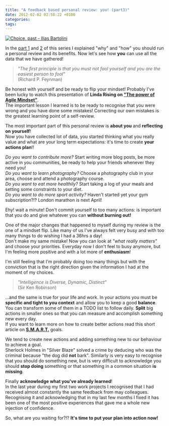 ```yaml
---
title: "A feedback based personal review: you! (part3)"
date: 2012-02-02 02:58:22 +0100
categories: 
tags: 
---
```


[![Choice, past - Ilias Bartolini](http://farm6.staticflickr.com/5045/5247458347_71cb814125_m.jpg)](http://www.flickr.com/photos/iliasbartolini/5247458347/lightbox/)

In the [part 1](/2012/01/30/a-feedback-based-review-why-part1/) and [2](/2012/01/31/a-feedback-based-review-how-part2/) of this series I explained "why" and "how" you should run a personal review and its benefits. Now let's see how **you** can use all the data that we have gathered! 

> _"The first principle is that you must not fool yourself and you are the easiest person to fool"_  
> (Richard P. Feynman)

Be honest with yourself and be ready to flip your mindset! Probably I've been lucky to watch this presentation of **Linda Rising on ["The power of Agile Mindset"](http://www.youtube.com/watch?v=W47rcJowx7k)**.  
 The important lesson I learned is to be ready to recognise that you were wrong and you have done some mistakes! Correcting our own mistakes is the greatest learning point of a self-review.
 
The most important part of this personal review is **about you** and **reflecting on yourself**!  
Now you have collected lot of data, you started thinking what you really value and what are your long term expectations: it's time to create **your actions plan**!!

_Do you want to contribute more?_ Start writing more blog posts, be more active in you communities, be ready to help your friends whenever they need you!  
_Do you want to learn photography?_ Choose a photography club in your area, choose and attend a photography course.  
_Do you want to eat more healthily?_ Start taking a log of your meals and setting some constraints to your diet.  
_Do you want to do more sport activity?_ Haven't started yet your gym subscription?!? London marathon is next April!  

Ehy! wait a minute! Don't commit yourself to too many actions: is important that you do and give whatever you can **without burning out!**  

One of the major changes that happened to myself during my review is the one of a mindset flip. Like many of us I've always felt very busy and with too many things to do wishing I had a 36hrs a day!  
Don't make my same mistake! Now you can look at _"what really matters"_ and choose your priorities. Everyday now I don't feel to busy anymore, but I'm feeling more positive and with a lot more of **enthusiasm**!  

I'm still feeling that I'm probably doing too many things but with the conviction that is the right direction given the information I had at the moment of my choices. 

> _"Intelligence is Diverse, Dynamic, Distinct"_  
> (Sir Ken Robinson)

...and the same is true for your life and work. In your actions you must be **specific and tight to you context** and allow you to keep a good **balance**.  
You can transform some of them in a TODO list to follow daily. **Split** big actions in smaller ones so that you can measure and accomplish something new every day.  
If you want to learn more on how to create better actions read this short article on **[S.M.A.R.T.](http://en.wikipedia.org/wiki/SMART_criteria#Developing_SMART_goals)** goals.
 
We tend to create new actions and adding something new to our behaviour to achieve a goal.  
Sherlock Holmes in "Silver Blaze" solved a crime by deducing who was the criminal because "the dog did **not** bark". Similarly is very easy to recognise that you should do something new, but is very difficult to acknowledge you should **stop doing** something or that something in a common situation **is missing**.

Finally **acknowledge what you've already learned**!  
In the last year during my first two work projects I recognised that I had received almost constantly the same feedback from may colleagues. Recognising it and acknowledging that in my last few months I fixed it has been one of the most positive experiences that gave me a whole new injection of confidence.

So, what are you waiting for?!? **It's time to put your plan into action now!** 
